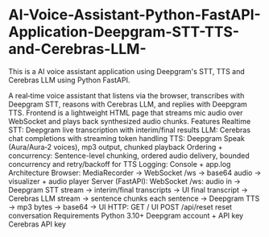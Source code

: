 # AI-Voice-Assistant-Python-FastAPI-Application-Deepgram-STT-TTS-and-Cerebras-LLM-
This is a AI voice assistant application using Deepgram's STT, TTS and Cerebras LLM using Python FastAPI.


A real‑time voice assistant that listens via the browser, transcribes with Deepgram STT, reasons with Cerebras LLM, and replies with Deepgram TTS. Frontend is a lightweight HTML page that streams mic audio over WebSocket and plays back synthesized audio chunks.
Features
Realtime STT: Deepgram live transcription with interim/final results
LLM: Cerebras chat completions with streaming token handling
TTS: Deepgram Speak (Aura/Aura‑2 voices), mp3 output, chunked playback
Ordering + concurrency: Sentence-level chunking, ordered audio delivery, bounded concurrency and retry/backoff for TTS
Logging: Console + app.log
Architecture
Browser: MediaRecorder → WebSocket /ws → base64 audio → visualizer + audio player
Server (FastAPI):
WebSocket /ws:
audio in → Deepgram STT stream → interim/final transcripts → UI
final transcript → Cerebras LLM stream → sentence chunks
each sentence → Deepgram TTS → mp3 bytes → base64 → UI
HTTP:
GET / UI
POST /api/reset reset conversation
Requirements
Python 3.10+
Deepgram account + API key
Cerebras API key


